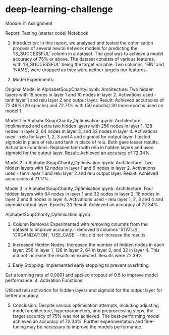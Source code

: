 # deep-learning-challenge
Module 21 Assignment


Report:
Testing (starter code) Notebook

1. Introduction:
In this report, we analysed and tested the optimisation process of several neural network models for predicting the 'IS_SUCCESSFUL' column in a dataset. The goal was to achieve a model accuracy of 75% or above. The dataset consists of various features, with 'IS_SUCCESSFUL' being the target variable. Two columns, 'EIN' and 'NAME', were dropped as they were neither targets nor features.

2. Model Experiments:

Original Model in AlphabetSoupCharity.ipynb:
Architecture: Two hidden layers with 15 nodes in layer 1 and 10 nodes in layer 2. Activations used - tanh layer 1 and relu layer 2 and output layer.
Result: Achieved accuracies of 72.46% (20 epochs) and 72.71% with (50 epochs) 30 more epochs used on model 1.

Model 1 in AlphabetSoupCharity_Optimisation.ipynb:
Architecture: Implimented and extra two hidden layers with 256 nodes in layer 1, 128 nodes in layer 2, 64 nodes in layer 3, and 32 nodes in layer 4. Activations used - relu for layer 1, 2, 3 and 4 and sigmoid for output layer. I tested sigmoid in place of relu and tanh in place of relu. Both gave lesser results.
Activation Functions: Replaced tanh with relu in hidden layers and used sigmoid for the output layer.
Result: Achieved an accuracy of 72.34%.

Model 2 in AlphabetSoupCharity_Optimisation.ipynb:
Architecture: Two hidden layers with 12 nodes in layer 1 and 6 nodes in layer 2. Activations used - tanh layer 1 and relu layer 2 and relu output layer.
Result: Achieved accuracies of 71.17%.

Model 3 in AlphabetSoupCharity_Optimisation.ipynb:
Architecture: Four hidden layers with 64 nodes in layer 1 and 32 nodes in layer 2, 16 nodes in layer 3 and 8 nodes in layer 4. Activations used - relu layer 1, 2, 3 and 4 and sigmoid  output layer. Epochs 20
Result: Achieved an accuracy of 72.34%.


AlphabetSoupCharity_Optimisation.ipynb

1. Column Removal:
Experimented with removing columns from the dataset to improve accuracy. I removed 3 columns 'STATUS', 'ORGANIZATION', 'USE_CASE' - this did not increase the results.

2. Increased Hidden Nodes:
Increased the number of hidden nodes in each layer: 256 in layer 1, 128 in layer 2, 64 in layer 3, and 32 in layer 4. This did not increase the results as expected. Results were 72.39%

3. Early Stopping:
Implemented early stopping to prevent overfitting.

Set a learning rate of 0.0001 and applied dropout of 0.5 to improve model performance.
4. Activation Functions:

Utilised relu activation for hidden layers and sigmoid for the output layer for better accuracy.

5. Conclusion:
Despite various optimisation attempts, including adjusting model architecture, hyperparameters, and preprocessing steps, the target accuracy of 75% was not achieved. The best-performing model achieved an accuracy of 72.34%. Further experimentation and fine-tuning may be necessary to improve the models performance.


 
